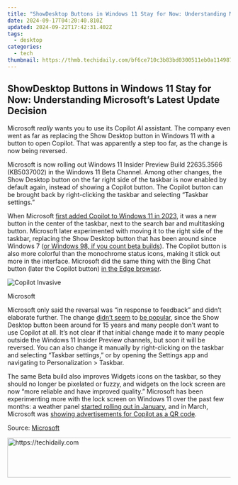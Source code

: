 ```yaml
---
title: "ShowDesktop Buttons in Windows 11 Stay for Now: Understanding Microsoft’s Latest Update Decision"
date: 2024-09-17T04:20:40.810Z
updated: 2024-09-22T17:42:31.402Z
tags:
  - desktop
categories:
  - tech
thumbnail: https://thmb.techidaily.com/bf6ce710c3b83bd0300511eb0a114987cd6a644274eb54a39fdf9870b6c3de78.jpg
---
```


## ShowDesktop Buttons in Windows 11 Stay for Now: Understanding Microsoft’s Latest Update Decision

Microsoft _really_ wants you to use its Copilot AI assistant. The company even went as far as replacing the Show Desktop button in Windows 11 with a button to open Copilot. That was apparently a step too far, as the change is now being reversed.

 Microsoft is now rolling out Windows 11 Insider Preview Build 22635.3566 (KB5037002) in the Windows 11 Beta Channel. Among other changes, the Show Desktop button on the far right side of the taskbar is now enabled by default again, instead of showing a Copilot button. The Copilot button can be brought back by right-clicking the taskbar and selecting “Taskbar settings.”

 When Microsoft [first added Copilot to Windows 11 in 2023](https://driver-download.techidaily.com/keeping-your-canon-mp25-50-running-smoothly-where-to-find-new-software-updates/), it was a new button in the center of the taskbar, next to the search bar and multitasking button. Microsoft later experimented with moving it to the right side of the taskbar, replacing the Show Desktop button that has been around since Windows 7 ([or Windows 98, if you count beta builds](https://blog.krnl386.com/index.php?post/2019/01/26/Windows-7-s-show-desktop-button-was-not-a-new-idea)). The Copilot button is also more colorful than the monochrome status icons, making it stick out more in the interface. Microsoft did the same thing with the Bing Chat button (later the Copilot button) [in the Edge browser](https://tech-revival.techidaily.com/eliminating-streaming-glitches-on-chatgpt-platform/).

![Copilot Invasive](https://static1.howtogeekimages.com/wordpress/wp-content/uploads/2023/11/copilot-invasive.jpg) 

Microsoft

 Microsoft only said the reversal was “in response to feedback” and didn’t elaborate further. The change [didn’t seem](https://www.reddit.com/r/Windows11/comments/1as1yjk/microsoft%5Fin%5Ftheir%5Finfinite%5Fwisdom%5Fhas%5Freplaced/) to [be popular](https://www.reddit.com/r/Windows11/comments/1asc3ef/the%5Fshow%5Fdesktop%5Fbutton%5Fis%5Fgone%5Fhow%5Fdo%5Fi%5Fbring%5Fit/), since the Show Desktop button been around for 15 years and many people don’t want to use Copilot at all. It’s not clear if that initial change made it to many people outside the Windows 11 Insider Preview channels, but soon it will be reversed. You can also change it manually by right-clicking on the taskbar and selecting “Taskbar settings,” or by opening the Settings app and navigating to Personalization > Taskbar.

 The same Beta build also improves Widgets icons on the taskbar, so they should no longer be pixelated or fuzzy, and widgets on the lock screen are now “more reliable and have improved quality.” Microsoft has been experimenting more with the lock screen on Windows 11 over the past few months: a weather panel [started rolling out in January](https://media-tips.techidaily.com/mpg-to-divx-video-conversion-for-windows-and-macos-users-a-comprehensive-tutorial/), and in March, Microsoft was [showing advertisements for Copilot as a QR code](https://vp-tips.techidaily.com/easy-to-follow-guide-to-time-lapse-phenomena-with-gopro-for-2024/).

 Source: [Microsoft](https://blogs.windows.com/windows-insider/2024/04/26/announcing-windows-11-insider-preview-build-22635-3566-beta-channel/)

<ins class="adsbygoogle"
     style="display:block"
     data-ad-format="autorelaxed"
     data-ad-client="ca-pub-7571918770474297"
     data-ad-slot="1223367746"></ins>

<ins class="adsbygoogle"
     style="display:block"
     data-ad-client="ca-pub-7571918770474297"
     data-ad-slot="8358498916"
     data-ad-format="auto"
     data-full-width-responsive="true"></ins>



<!-- affiliate ads begin -->
<a href="https://appsumo.8odi.net/c/5597632/2082533/7443" target="_top" id="2082533">
  <img src="//a.impactradius-go.com/display-ad/7443-2082533" border="0" alt="https://techidaily.com" width="728" height="90"/>
</a>
<img height="0" width="0" src="https://appsumo.8odi.net/i/5597632/2082533/7443" style="position:absolute;visibility:hidden;" border="0" />
<!-- affiliate ads end -->

